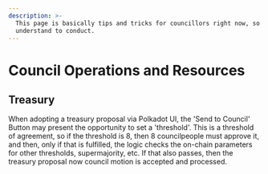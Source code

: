 ```yaml
---
description: >-
  This page is basically tips and tricks for councillors right now, so they
  understand to conduct.
---
```


# Council Operations and Resources

## Treasury

When adopting a treasury proposal via Polkadot UI, the 'Send to Council' Button may present the opportunity to set a 'threshold'. This is a threshold of agreement, so if the threshold is 8, then 8 councilpeople must approve it, and then, only if that is fulfilled, the logic checks the on-chain parameters for other thresholds, supermajority, etc.  If that also passes, then the treasury proposal now council motion is accepted and processed. 

